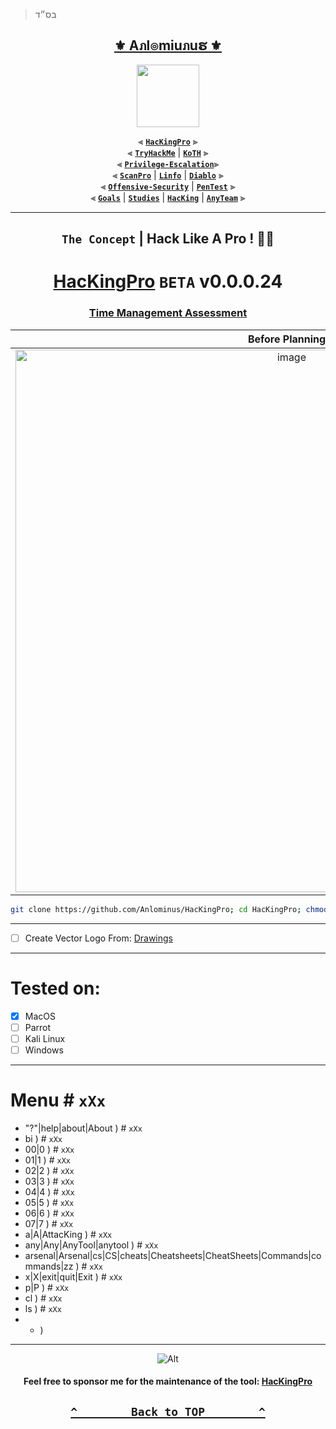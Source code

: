 > בס״ד
<div align="center">

<h2 align="center"><a href="https://github.com/Anlominus">⚜️ Aภl๏miuภuຮ ⚜️</a></h2>

<img align="center" width="100" src="https://user-images.githubusercontent.com/51442719/172729066-1293d382-4a31-4f03-8c23-ab0ea5f611a0.png">

⫷ [**`HacKingPro`**](https://github.com/Anlominus/HacKingPro) ⫸
<br>
⫷ [**`TryHackMe`**](https://github.com/Anlominus/TryHackMe) | [**`KoTH`**](https://github.com/Anlominus/TryHackMe/tree/main/King%20of%20the%20Hill/KoTH) ⫸
<br>
⫷ [**`Privilege-Escalation`**](https://github.com/Anlominus/Privilege-Escalation)⫸
<br>
⫷ [**`ScanPro`**](https://github.com/Anlominus/ScanPro) | [**`Linfo`**](https://github.com/Anlominus/Linfo) | [**`Diablo`**](https://github.com/Anlominus/Diablo) ⫸
<br>
⫷ [**`Offensive-Security`**](https://github.com/Anlominus/Offensive-Security) | [**`PenTest`**](https://github.com/Anlominus/PenTest) ⫸
<br>
⫷ [**`Goals`**](https://github.com/Anlominus/Goals) | [**`Studies`**](https://github.com/Anlominus/Studies) | [**`HacKing`**](https://github.com/Anlominus/HacKing) | [**`AnyTeam`**](https://github.com/Anlominus/AnyTeam) ⫸
<br>

</div>

---

<div align="center">

## `The Concept` | Hack Like A Pro ! 👋🏼
# [HacKingPro](https://github.com/Anlominus/HacKingPro) `BETA` v0.0.0.24
### [Time Management Assessment](https://github.com/Anlominus/HacKingPro/tree/main/Goals#readme)


Before Planning | After Planning
:---:|:---:
<img width="868" alt="image" src="https://user-images.githubusercontent.com/51442719/182556211-76047a2f-29a1-4781-a9a8-794f04abcdad.png"> | <img width="849" alt="image" src="https://user-images.githubusercontent.com/51442719/182556307-6c96ab91-fa58-41b1-98a7-aa4332599500.png">



```bash
git clone https://github.com/Anlominus/HacKingPro; cd HacKingPro; chmod +x HacKingPro; ./HacKingPro
```

</div>

---

- [ ] Create Vector Logo From: [Drawings](https://github.com/Anlominus/Drawings)

---

# Tested on:
- [x] MacOS
- [ ] Parrot
- [ ] Kali Linux
- [ ] Windows

---

# Menu # ` xXx `
- "?"|help|about|About ) # ` xXx `
- bi ) # ` xXx `
- 00|0 ) # ` xXx `
- 01|1 ) # ` xXx `
- 02|2 ) # ` xXx `
- 03|3 ) # ` xXx `
- 04|4 ) # ` xXx `
- 05|5 ) # ` xXx `
- 06|6 ) # ` xXx `
- 07|7 ) # ` xXx `
- a|A|AttacKing ) # ` xXx `
- any|Any|AnyTool|anytool ) # ` xXx `
- arsenal|Arsenal|cs|CS|cheats|Cheatsheets|CheatSheets|Commands|commands|zz ) # ` xXx `
- x|X|exit|quit|Exit ) # ` xXx `
- p|P ) # ` xXx `
- cl ) # ` xXx `
- ls ) # ` xXx `
- * )

---

<div align="center">

![Alt](https://repobeats.axiom.co/api/embed/fc0848f26074f3b91e5236ae960338faa3d9fb1e.svg "Repobeats analytics image")

<h4> Feel free to sponsor me for the maintenance of the tool: <a href="https://github.com/Anlominus/HacKingPro">HacKingPro</a> </h4>

</div>

<h2 align="center">

  **[`^        Back to TOP        ^`](#)**

</h2>
